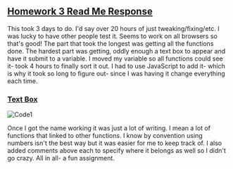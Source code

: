 <h2><u>Homework 3 Read Me Response</u></h2>
<p>This took 3 days to do. I'd say over 20 hours of just tweaking/fixing/etc. I was lucky to have other people test it. Seems to work on
all browsers so that's good! The part that took the longest was getting all the functions done. The hardest part was getting, oddly enough
a text box to appear and have it submit to a variable. I moved my variable so all functions could see it- took 4 hours to finally sort it out. I had to use JavaScript to add it- which is why it took so long to figure out- since I was having it change everything each time.</p> 

<h3><u>Text Box</u></h3>
<img src="http://i66.tinypic.com/33lcqy9.png" alt="Code1">

<p>Once I got the name working it was just a lot of writing. I mean a lot of functions that linked to other functions. I know by convention using numbers isn't the best way but it was easier for me to keep track of. I also added comments above each to specify where it belongs as well so I didn't go crazy. All in all- a fun assignment.</p>


